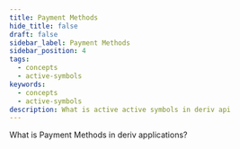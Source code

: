 ```yaml
---
title: Payment Methods
hide_title: false
draft: false
sidebar_label: Payment Methods
sidebar_position: 4
tags:
  - concepts
  - active-symbols
keywords:
  - concepts
  - active-symbols
description: What is active active symbols in deriv api
---
```


What is Payment Methods in deriv applications?

